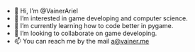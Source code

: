 - 👋 Hi, I’m @VainerAriel
- 👀 I’m interested in game developing and computer science.
- 🌱 I’m currently learning how to code better in pygame.
- 💞️ I’m looking to collaborate on game developing.
- 📫 You can reach me by the mail a@vainer.me

<!---
VainerAriel/VainerAriel is a ✨ special ✨ repository because its `README.md` (this file) appears on your GitHub profile.
You can click the Preview link to take a look at your changes.
--->
